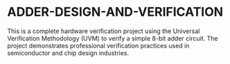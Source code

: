 # ADDER-DESIGN-AND-VERIFICATION
This is a complete hardware verification project using the Universal Verification Methodology (UVM) to verify a simple 8-bit adder circuit. The project demonstrates professional verification practices used in semiconductor and chip design industries.
